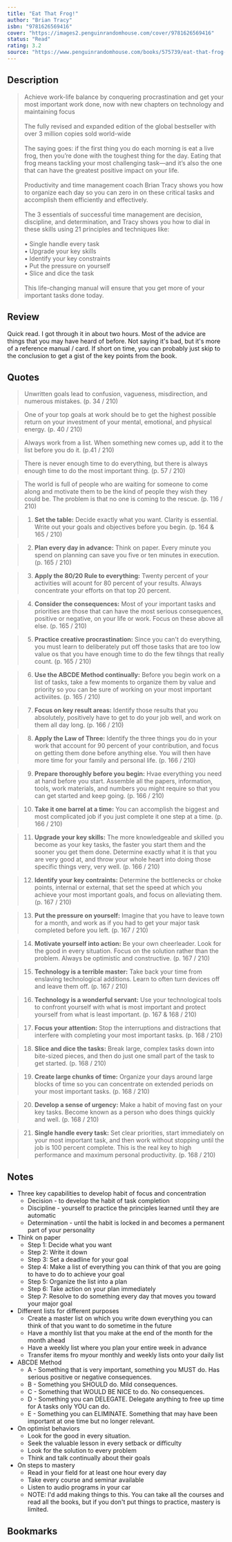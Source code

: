 ```yaml
---
title: "Eat That Frog!"
author: "Brian Tracy"
isbn: "9781626569416"
cover: "https://images2.penguinrandomhouse.com/cover/9781626569416"
status: "Read"
rating: 3.2
source: "https://www.penguinrandomhouse.com/books/575739/eat-that-frog-by-brian-tracy/"
---
```


## Description

> Achieve work-life balance by conquering procrastination and get your most important work done, now with new chapters on technology and maintaining focus  
> <br>
> The fully revised and expanded edition of the global bestseller with over 3 million copies sold world-wide  
> <br>
> The saying goes: if the first thing you do each morning is eat a live frog, then you’re done with the toughest thing for the day. Eating that frog means tackling your most challenging task—and it’s also the one that can have the greatest positive impact on your life.  
> <br>
> Productivity and time management coach Brian Tracy shows you how to organize each day so you can zero in on these critical tasks and accomplish them efficiently and effectively.  
> <br>
> The 3 essentials of successful time management are decision, discipline, and determination, and Tracy shows you how to dial in these skills using 21 principles and techniques like:  
> <br>
> • Single handle every task  
> • Upgrade your key skills  
> • Identify your key constraints  
> • Put the pressure on yourself  
> • Slice and dice the task  
> <br>
> This life-changing manual will ensure that you get more of your important tasks done today.

## Review

Quick read. I got through it in about two hours. Most of the advice are things that you may have heard of before. Not saying it's bad, but it's more of a reference manual / card. If short on time, you can probably just skip to the conclusion to get a gist of the key points from the book.  

## Quotes

> Unwritten goals lead to confusion, vagueness, misdirection, and numerous mistakes. (p. 34 / 210)

> One of your top goals at work should be to get the highest possible return on your investment of your mental, emotional, and physical energy. (p. 40 / 210)

> Always work from a list. When something new comes up, add it to the list before you do it. (p.41 / 210)

> There is never enough time to do everything, but there is always enough time to do the most important thing. (p. 57 / 210)

> The world is full of people who are waiting for someone to come along and motivate them to be the kind of people they wish they could be. The problem is that no one is coming to the rescue. (p. 116 / 210)

> 1. **Set the table:** Decide exactly what you want. Clarity is essential. Write out your goals and objectives before you begin. (p. 164 & 165 / 210)

> 2. **Plan every day in advance:** Think on paper. Every minute you spend on planning can save you five or ten minutes in execution. (p. 165 / 210)

> 3. **Apply the 80/20 Rule to everything:** Twenty percent of your activities will acount for 80 percent of your results. Always concentrate your efforts on that top 20 percent. 

> 4. **Consider the consequences:** Most of your important tasks and priorities are those that can have the most serious consequences, positive or negative, on your life or work. Focus on these above all else. (p. 165 / 210)

> 5. **Practice creative procrastination:** Since you can't do everything, you must learn to deliberately put off those tasks that are too low value os that you have enough time to do the few tihngs that really count. (p. 165 / 210)

> 6. **Use the ABCDE Method continually:** Before you begin work on a list of tasks, take a few moments to organize them by value and priority so you can be sure of working on your most important activiites. (p. 165 / 210)

> 7. **Focus on key result areas:** Identify those results that you absolutely, positively have to get to do your job well, and work on them all day long. (p. 166 / 210)

> 8. **Apply the Law of Three:** Identify the three things you do in your work that account for 90 percent of your contribution, and focus on getting them done before anything else. You will then have more time for your family and personal life. (p. 166 / 210)

> 9. **Prepare thoroughly before you begin:** Hvae everything you need at hand before you start. Assemble all the papers, information, tools, work materials, and numbers you might require so that you can get started and keep going. (p. 166 / 210)

> 10. **Take it one barrel at a time:** You can accomplish the biggest and most complicated job if you just complete it one step at a time. (p. 166 / 210)

> 11. **Upgrade your key skills:** The more knowledgeable and skilled you become as your key tasks, the faster you start them and the sooner you get them done. Determine exactly what it is that you are very good at, and throw your whole heart into doing those specific things very, very well. (p. 166 / 210)

> 12. **Identify your key contraints:** Determine the bottlenecks or choke points, internal or external, that set the speed at which you achieve your most important goals, and focus on alleviating them. (p. 167 / 210)

> 13. **Put the pressure on yourself:** Imagine that you have to leave town for a month, and work as if you had to get your major task completed before you left. (p. 167 / 210)

> 14. **Motivate yourself into action:** Be your own cheerleader. Look for the good in every situation. Focus on the solution rather than the problem. Always be optimistic and constructive. (p. 167 / 210)

> 15. **Technology is a terrible master:** Take back your time from enslaving technological additions. Learn to often turn devices off and leave them off. (p. 167 / 210)

> 16. **Technology is a wonderful servant:** Use your technological tools to confront yourself with what is most important and protect yourself from what is least important. (p. 167 & 168 / 210)

> 17. **Focus your attention:** Stop the interruptions and distractions that interfere with completing your most important tasks. (p. 168 / 210) 

> 18. **Slice and dice the tasks:** Break large, complex tasks down into bite-sized pieces, and then do just one small part of the task to get started. (p. 168 / 210) 

> 19. **Create large chunks of time:** Organize your days around large blocks of time so you can concentrate on extended periods on your most important tasks. (p. 168 / 210)

> 20. **Develop a sense of urgency:** Make a habit of moving fast on your key tasks. Become known as a person who does things quickly and well. (p. 168 / 210)

> 21. **Single handle every task:** Set clear priorities, start immediately on your most important task, and then work without stopping until the job is 100 percent complete. This is the real key to high performance and maximum personal productivity. (p. 168 / 210)

## Notes

- Three key capabilities to develop habit of focus and concentration
  - Decision - to develop the habit of task completion
  - Discipline - yourself to practice the principles learned until they are automatic 
  - Determination - until the habit is locked in and becomes a permanent part of your personality
- Think on paper
  - Step 1: Decide what you want
  - Step 2: Write it down
  - Step 3: Set a deadline for your goal
  - Step 4: Make a list of everything you can think of that you are going to have to do to achieve your goal
  - Step 5: Organize the list into a plan
  - Step 6: Take action on your plan immediately
  - Step 7: Resolve to do something every day that moves you toward your major goal 
- Different lists for different purposes
  - Create a master list on which you write down everything you can think of that you want to do sometime in the future
  - Have a monthly list that you make at the end of the month for the month ahead
  - Have a weekly list where you plan your entire week in advance
  - Transfer items fro myour monthly and weekly lists onto your daily list
- ABCDE Method
  - A - Something that is very important, something you MUST do. Has serious positive or negative consequences.
  - B - Something you SHOULD do. Mild consequences. 
  - C - Something that WOULD BE NICE to do. No consequences.
  - D - Something you can DELEGATE. Delegate anything to free up time for A tasks only YOU can do. 
  - E - Something you can ELIMINATE. Something that may have been important at one time but no longer relevant. 
- On optimist behaviors
  - Look for the good in every situation.
  - Seek the valuable lesson in every setback or difficulty
  - Look for the solution to every problem
  - Think and talk continually about their goals
- On steps to mastery
  - Read in your field for at least one hour every day
  - Take every course and seminar available
  - Listen to audio programs in your car
  - NOTE: I'd add making things to this. You can take all the courses and read all the books, but if you don't put things to practice, mastery is limited. 

## Bookmarks

